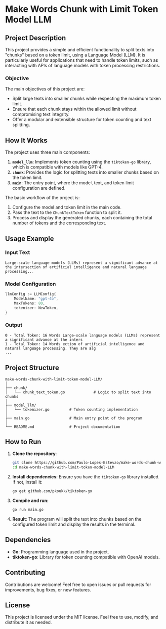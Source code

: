 # Make Words Chunk with Limit Token Model LLM

## Project Description

This project provides a simple and efficient functionality to split texts into "chunks" based on a token limit, using a Language Model (LLM). It is particularly useful for applications that need to handle token limits, such as interacting with APIs of language models with token processing restrictions.

### Objective

The main objectives of this project are:

- Split large texts into smaller chunks while respecting the maximum token limit.
- Ensure that each chunk stays within the allowed limit without compromising text integrity.
- Offer a modular and extensible structure for token counting and text splitting.

## How It Works

The project uses three main components:

1. **`model_llm`**: Implements token counting using the `tiktoken-go` library, which is compatible with models like GPT-4.
2. **`chunk`**: Provides the logic for splitting texts into smaller chunks based on the token limit.
3. **`main`**: The entry point, where the model, text, and token limit configuration are defined.

The basic workflow of the project is:

1. Configure the model and token limit in the main code.
2. Pass the text to the `ChunkTextToken` function to split it.
3. Process and display the generated chunks, each containing the total number of tokens and the corresponding text.

## Usage Example

### Input Text

```plaintext
Large-scale language models (LLMs) represent a significant advance at the intersection of artificial intelligence and natural language processing...
```

### Model Configuration

```go
llmConfig := LLMConfig{
	ModelName: "gpt-4o",
	MaxTokens: 80,
	tokenizer: NewToken,
}
```

### Output

```plaintext
0 - Total Token: 16 Words Large-scale language models (LLMs) represent a significant advance at the inters 
1 - Total Token: 14 Words ection of artificial intelligence and natural language processing. They are alg
...
```

## Project Structure

```plaintext
make-words-chunk-with-limit-token-model-LLM/
│
├── chunk/
│   └── chunk_text_token.go             # Logic to split text into chunks
│
├── model_llm/
│   └── tokenizer.go         # Token counting implementation
│
├── main.go                  # Main entry point of the program
│
└── README.md                # Project documentation
```

## How to Run

1. **Clone the repository**:
   ```bash
   git clone https://github.com/Paulo-Lopes-Estevao/make-words-chunk-with-limit-token-model-LLM.git
   cd make-words-chunk-with-limit-token-model-LLM
   ```

2. **Install dependencies**:
   Ensure you have the `tiktoken-go` library installed. If not, install it:
   ```bash
   go get github.com/pkoukk/tiktoken-go
   ```

3. **Compile and run**:
   ```bash
   go run main.go
   ```

4. **Result**:
   The program will split the text into chunks based on the configured token limit and display the results in the terminal.

## Dependencies

- **Go**: Programming language used in the project.
- **tiktoken-go**: Library for token counting compatible with OpenAI models.

## Contributing

Contributions are welcome! Feel free to open issues or pull requests for improvements, bug fixes, or new features.

## License

This project is licensed under the MIT license. Feel free to use, modify, and distribute it as needed.

